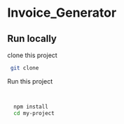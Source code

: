 # Invoice_Generator
## Run locally

clone this project 
```bash
 git clone 
```
Run this project 


```bash
 
```


```bash
  npm install 
  cd my-project
```
    

